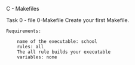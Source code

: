 C - Makefiles

Task 0 - file 0-Makefile
	Create your first Makefile.

	Requirements:

		name of the executable: school
		rules: all
		The all rule builds your executable
		variables: none


